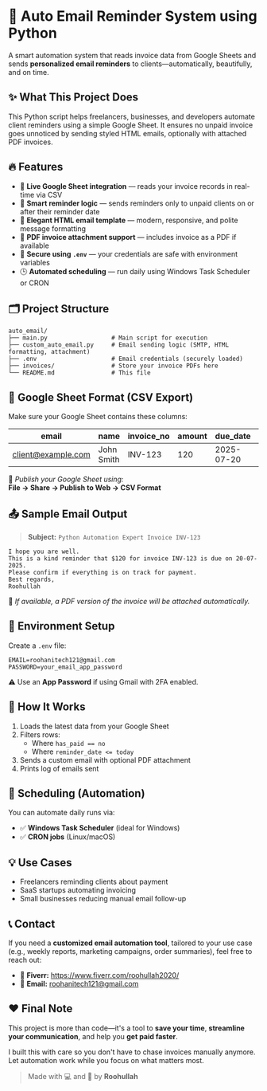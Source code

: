 # 📧 Auto Email Reminder System using Python

A smart automation system that reads invoice data from Google Sheets and sends **personalized email reminders** to clients—automatically, beautifully, and on time.

## ✨ What This Project Does

This Python script helps freelancers, businesses, and developers automate client reminders using a simple Google Sheet. It ensures no unpaid invoice goes unnoticed by sending styled HTML emails, optionally with attached PDF invoices.

## 🔥 Features

- 🔗 **Live Google Sheet integration** — reads your invoice records in real-time via CSV
- 📧 **Smart reminder logic** — sends reminders only to unpaid clients on or after their reminder date
- 🎨 **Elegant HTML email template** — modern, responsive, and polite message formatting
- 📎 **PDF invoice attachment support** — includes invoice as a PDF if available
- 🔐 **Secure using `.env`** — your credentials are safe with environment variables
- 🕒 **Automated scheduling** — run daily using Windows Task Scheduler or CRON

## 🗂️ Project Structure

```
auto_email/
├── main.py                  # Main script for execution
├── custom_auto_email.py     # Email sending logic (SMTP, HTML formatting, attachment)
├── .env                     # Email credentials (securely loaded)
├── invoices/                # Store your invoice PDFs here
└── README.md                # This file
```

## 🧾 Google Sheet Format (CSV Export)

Make sure your Google Sheet contains these columns:

| email              | name       | invoice_no | amount | due_date   | reminder_date | has_paid |
| ------------------ | ---------- | ---------- | ------ | ---------- | ------------- | -------- |
| client@example.com | John Smith | INV-123    | 120    | 2025-07-20 | 2025-07-15    | no       |

🔗 _Publish your Google Sheet using:_  
**File → Share → Publish to Web → CSV Format**

## 📤 Sample Email Output

> **Subject:** `Python Automation Expert Invoice INV-123`

```Hi John,  
I hope you are well.  
This is a kind reminder that $120 for invoice INV-123 is due on 20-07-2025.  
Please confirm if everything is on track for payment.  
Best regards,  
Roohullah

```

📎 _If available, a PDF version of the invoice will be attached automatically._

## 🔐 Environment Setup

Create a `.env` file:

```
EMAIL=roohanitech121@gmail.com
PASSWORD=your_email_app_password
```

⚠️ Use an **App Password** if using Gmail with 2FA enabled.

## 🧠 How It Works

1. Loads the latest data from your Google Sheet
2. Filters rows:
   - Where `has_paid == no`
   - Where `reminder_date <= today`
3. Sends a custom email with optional PDF attachment
4. Prints log of emails sent

## 🔄 Scheduling (Automation)

You can automate daily runs via:

- ✅ **Windows Task Scheduler** (ideal for Windows)
- ✅ **CRON jobs** (Linux/macOS)

## 💡 Use Cases

- Freelancers reminding clients about payment
- SaaS startups automating invoicing
- Small businesses reducing manual email follow-up

## 📞 Contact

If you need a **customized email automation tool**, tailored to your use case (e.g., weekly reports, marketing campaigns, order summaries), feel free to reach out:

- 💼 **Fiverr:** https://www.fiverr.com/roohullah2020/
- 📧 **Email:** roohanitech121@gmail.com

## ❤️ Final Note

This project is more than code—it's a tool to **save your time**, **streamline your communication**, and help you **get paid faster**.

I built this with care so you don't have to chase invoices manually anymore. Let automation work while you focus on what matters most.

> Made with 💻 and 💙 by **Roohullah**
